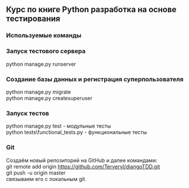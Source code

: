 ## Курс по книге Python разработка на основе тестирования

### Используемые команды
### Запуск тестового сервера

python manage.py runserver

### Создание базы данных и регистрация суперпользователя

python manage.py migrate  
python manage.py createsuperuser

### Запуск тестов

python manage.py test - модульные тесты  
python tests\functional_tests.py - функциональные тесты

### Git

Создаём новый репозиторий на GitHub и далее командами:  
git remote add origin https://github.com/Tervervl/djangoTDD.git  
git push -u origin master  
связываем его с локальным git.
